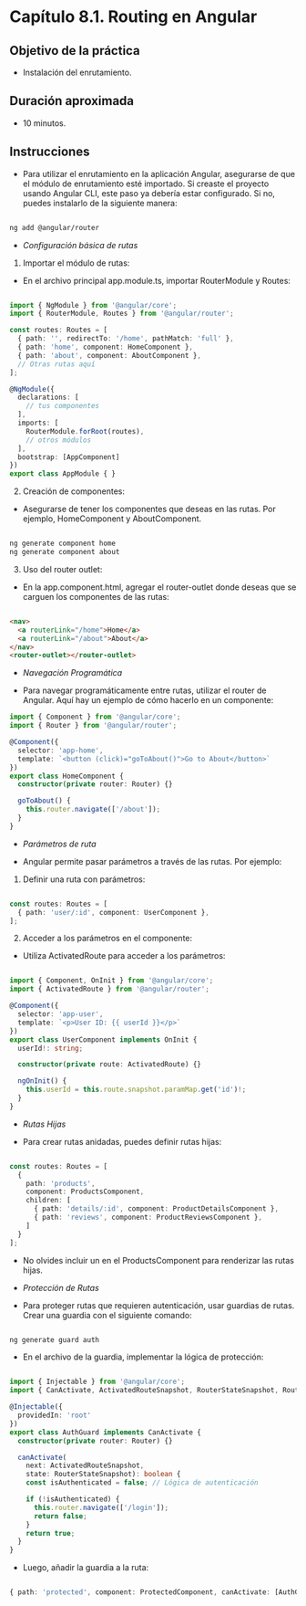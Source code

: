 # Capítulo 8.1. Routing en Angular

## Objetivo de la práctica
- Instalación del enrutamiento.
  
## Duración aproximada
- 10 minutos.

## Instrucciones 

- Para utilizar el enrutamiento en la aplicación Angular, asegurarse de que el módulo de enrutamiento esté importado. Si creaste el proyecto usando Angular CLI, este paso ya debería estar configurado. Si no, puedes instalarlo de la siguiente manera:

```bash

ng add @angular/router
```

- *Configuración básica de rutas*

1. Importar el módulo de rutas:
    
- En el archivo principal app.module.ts, importar RouterModule y Routes:

```typescript

import { NgModule } from '@angular/core';
import { RouterModule, Routes } from '@angular/router';

const routes: Routes = [
  { path: '', redirectTo: '/home', pathMatch: 'full' },
  { path: 'home', component: HomeComponent },
  { path: 'about', component: AboutComponent },
  // Otras rutas aquí
];

@NgModule({
  declarations: [
    // tus componentes
  ],
  imports: [
    RouterModule.forRoot(routes),
    // otros módulos
  ],
  bootstrap: [AppComponent]
})
export class AppModule { }
```

2. Creación de componentes:

- Asegurarse de tener los componentes que deseas en las rutas. Por ejemplo, HomeComponent y AboutComponent.

```bash

ng generate component home
ng generate component about 
```

3. Uso del router outlet:

- En la app.component.html, agregar el router-outlet donde deseas que se carguen los componentes de las rutas:

```html

<nav>
  <a routerLink="/home">Home</a>
  <a routerLink="/about">About</a>
</nav>
<router-outlet></router-outlet>
```

- *Navegación Programática*

- Para navegar programáticamente entre rutas, utilizar el router de Angular. Aquí hay un ejemplo de cómo hacerlo en un componente:

```typescript
import { Component } from '@angular/core';
import { Router } from '@angular/router';

@Component({
  selector: 'app-home',
  template: `<button (click)="goToAbout()">Go to About</button>`
})
export class HomeComponent {
  constructor(private router: Router) {}

  goToAbout() {
    this.router.navigate(['/about']);
  }
}
```

- *Parámetros de ruta*

- Angular permite pasar parámetros a través de las rutas. Por ejemplo:

1. Definir una ruta con parámetros:

```typescript

const routes: Routes = [
  { path: 'user/:id', component: UserComponent },
];

```

2. Acceder a los parámetros en el componente:

- Utiliza ActivatedRoute para acceder a los parámetros:

```typescript

import { Component, OnInit } from '@angular/core';
import { ActivatedRoute } from '@angular/router';

@Component({
  selector: 'app-user',
  template: `<p>User ID: {{ userId }}</p>`
})
export class UserComponent implements OnInit {
  userId!: string;

  constructor(private route: ActivatedRoute) {}

  ngOnInit() {
    this.userId = this.route.snapshot.paramMap.get('id')!;
  }
}

```

- *Rutas Hijas*

- Para crear rutas anidadas, puedes definir rutas hijas:

```typescript

const routes: Routes = [
  {
    path: 'products',
    component: ProductsComponent,
    children: [
      { path: 'details/:id', component: ProductDetailsComponent },
      { path: 'reviews', component: ProductReviewsComponent },
    ]
  }
];
```

- No olvides incluir un <router-outlet> en el ProductsComponent para renderizar las rutas hijas.

- *Protección de Rutas*

- Para proteger rutas que requieren autenticación, usar guardias de rutas. Crear una guardia con el siguiente comando:

```bash

ng generate guard auth
```

- En el archivo de la guardia, implementar la lógica de protección:

```typescript

import { Injectable } from '@angular/core';
import { CanActivate, ActivatedRouteSnapshot, RouterStateSnapshot, Router } from '@angular/router';

@Injectable({
  providedIn: 'root'
})
export class AuthGuard implements CanActivate {
  constructor(private router: Router) {}

  canActivate(
    next: ActivatedRouteSnapshot,
    state: RouterStateSnapshot): boolean {
    const isAuthenticated = false; // Lógica de autenticación

    if (!isAuthenticated) {
      this.router.navigate(['/login']);
      return false;
    }
    return true;
  }
}
```

- Luego, añadir la guardia a la ruta:

```typescript

{ path: 'protected', component: ProtectedComponent, canActivate: [AuthGuard] }

```
